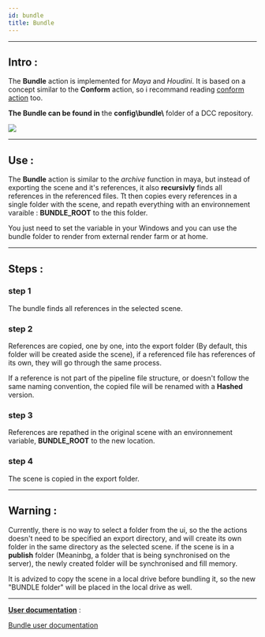 ```yaml
---
id: bundle
title: Bundle
---
```


___

## Intro :

The **Bundle** action is implemented for *Maya* and *Houdini*. It is based on a concept similar to the **Conform** action, so i recommand reading [conform action](.\conform.md) too.


**The Bundle can be found in** the **config\bundle\\** folder of a DCC repository.

![](/img/bundle_location.png)

___

## Use :

The **Bundle** action is similar to the *archive* function in maya, but instead of exporting the scene and it's references, it also **recursivly** finds all references in the referenced files. Tt then copies every references in a single folder with the scene, and repath everything with an environnement varaible : **BUNDLE_ROOT** to the this folder.

You just need to set the variable in your Windows and you can use the bundle folder to render from external render farm or at home.

___
## Steps :

### step 1 
The bundle finds all references in the selected scene.

### step 2 

References are copied, one by one, into the export folder (By default, this folder will be created aside the scene), if a referenced file has references of its own, they will go through the same process.

If a reference is not part of the pipeline file structure, or doesn't follow the same naming convention, the copied file will be renamed with a **Hashed** version.


### step 3  
References are repathed in the original scene with an environnement variable, **BUNDLE_ROOT** to the new location.
 
### step 4
The scene is copied in the export folder.


___
## Warning :

Currently, there is no way to select a folder from the ui, so the the actions doesn't need to be specified an export directory, and will create its own folder in the same directory as the selected scene. if the scene is in a **publish** folder (Meaninbg, a folder that is being synchronised on the server), the newly created folder will be synchronised and fill memory.

It is advized to copy the scene in a local drive before bundling it, so the new "BUNDLE folder" will be placed in the local drive as well.

___

<u><b>User documentation</b></u> : 

[Bundle user documentation](../../../user/action.md)


